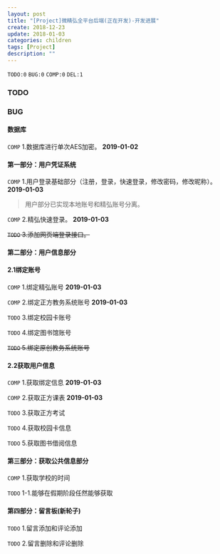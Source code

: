 ```yaml
---
layout: post
title: "[Project]微精弘全平台后端(正在开发)-开发进展"
create: 2018-12-23
update: 2018-01-03
categories: children
tags: [Project]
description: ""
---
```


`TODO:0` `BUG:0` `COMP:0` `DEL:1`

### TODO

### BUG

#### 数据库

`COMP` 1.数据库进行单次AES加密。 **2019-01-02**

#### 第一部分：用户凭证系统

`COMP` 1.用户登录基础部分（注册，登录，快速登录，修改密码，修改昵称）。 **2019-01-03**

> 用户部分已实现本地账号和精弘账号分离。

`COMP` 2.精弘快速登录。 **2019-01-03**

~~`TODO` 3.添加网页端登录接口。~~

#### 第二部分：用户信息部分

#### 2.1绑定账号

`COMP` 1.绑定精弘账号 **2019-01-03**

`COMP` 2.绑定正方教务系统账号 **2019-01-03**

`TODO` 3.绑定校园卡账号

`TODO` 4.绑定图书馆账号

~~`TODO` 5.绑定原创教务系统账号~~

#### 2.2获取用户信息

`COMP` 1.获取绑定信息 **2019-01-03**

`COMP` 2.获取正方课表 **2019-01-03**

`TODO` 3.获取正方考试

`TODO` 4.获取校园卡信息

`TODO` 5.获取图书借阅信息

#### 第三部分：获取公共信息部分

`COMP` 1.获取学校的时间

`TODO` 1-1.能够在假期阶段任然能够获取

#### 第四部分：留言板(新轮子)

`TODO` 1.留言添加和评论添加

`TODO` 2.留言删除和评论删除
